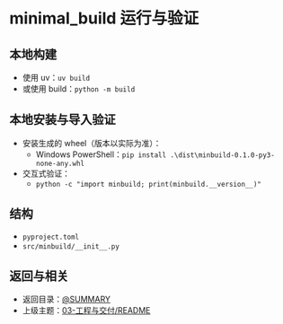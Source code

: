 # minimal_build 运行与验证

## 本地构建

- 使用 uv：`uv build`
- 或使用 build：`python -m build`

## 本地安装与导入验证

- 安装生成的 wheel（版本以实际为准）：
  - Windows PowerShell：`pip install .\dist\minbuild-0.1.0-py3-none-any.whl`
- 交互式验证：
  - `python -c "import minbuild; print(minbuild.__version__)"`

## 结构

- `pyproject.toml`
- `src/minbuild/__init__.py`

## 返回与相关

- 返回目录：[@SUMMARY](../../../SUMMARY.md)
- 上级主题：[03-工程与交付/README](../../README.md)

